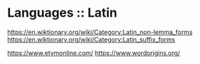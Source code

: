 # Languages :: Latin


https://en.wiktionary.org/wiki/Category:Latin_non-lemma_forms
https://en.wiktionary.org/wiki/Category:Latin_suffix_forms

https://www.etymonline.com/
https://www.wordorigins.org/
